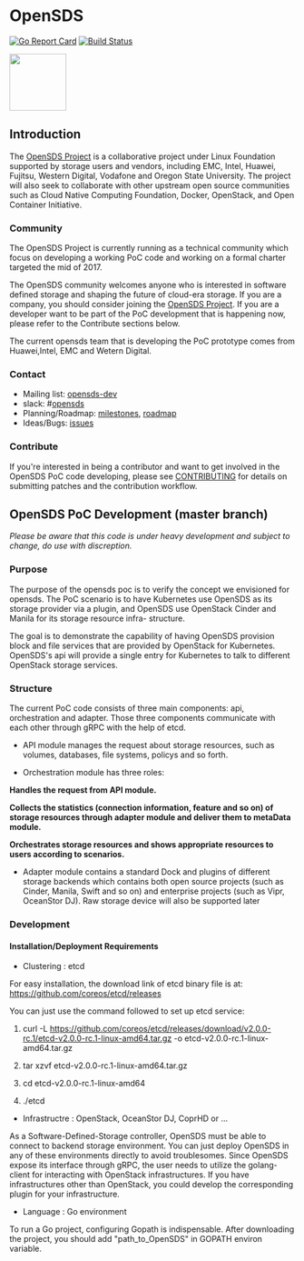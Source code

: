 # OpenSDS

[![Go Report Card](https://goreportcard.com/badge/github.com/opensds/opensds)](https://goreportcard.com/report/github.com/opensds/opensds)
[![Build Status](https://travis-ci.org/opensds/opensds.svg?branch=master)](https://travis-ci.org/opensds/opensds)

<img src="https://www.opensds.io/wp-content/uploads/2016/11/logo_opensds.png" width="100">

## Introduction

The [OpenSDS Project](https://opensds.io/) is a collaborative project under Linux
Foundation supported by storage users and vendors, including
EMC, Intel, Huawei, Fujitsu, Western Digital, Vodafone and Oregon State University. The project
will also seek to collaborate with other upstream open source communities
such as Cloud Native Computing Foundation, Docker, OpenStack, and Open
Container Initiative. 

### Community

The OpenSDS Project is currently running as a technical community which
focus on developing a working PoC code and working on a formal charter
targeted the mid of 2017.

The OpenSDS community welcomes anyone who is interested in software defined
storage and shaping the future of cloud-era storage. If you are a company,
you should consider joining the [OpenSDS Project](https://opensds.io/). 
If you are a developer want to be part of the PoC development that is happening
now, please refer to the Contribute sections below.

The current opensds team that is developing the PoC prototype comes from Huawei,Intel,
EMC and Wetern Digital.

### Contact

- Mailing list: [opensds-dev](https://groups.google.com/forum/?hl=en#!forum/opensds-dev)
- slack: #[opensds](https://opensds.slack.com)
- Planning/Roadmap: [milestones](https://github.com/opensds/opensds/milestones), [roadmap](./ROADMAP.md)
- Ideas/Bugs: [issues](https://github.com/opensds/opensds/issues)

### Contribute

If you're interested in being a contributor and want to get involved in the
OpenSDS PoC code developing, please see [CONTRIBUTING](CONTRIBUTING.md) for 
details on submitting patches and the contribution workflow.

## OpenSDS PoC Development (master branch)

_Please be aware that this code is under heavy development and subject to
change, do use with discreption._

### Purpose

The purpose of the opensds poc is to verify the concept we envisioned for opensds.
The PoC scenario is to have Kubernetes use OpenSDS as its storage provider via a
plugin, and OpenSDS use OpenStack Cinder and Manila for its storage resource infra-
structure.

The goal is to demonstrate the capability of having OpenSDS provision block and file
services that are provided by OpenStack for Kubernetes. OpenSDS's api will provide
a single entry for Kubernetes to talk to different OpenStack storage services.

### Structure
The current PoC code consists of three main components: api, orchestration and
adapter. Those three components communicate with each other through gRPC with
the help of etcd.

* API module manages the request about storage resources, such as volumes, databases, file systems, policys and so forth. 

* Orchestration module has three roles: 

**Handles the request from API module.**

**Collects the statistics (connection information, feature and so on) of
   storage resources through adapter module and deliver them to metaData
   module.**
   
**Orchestrates storage resources and shows appropriate resources to users
   according to scenarios.**

* Adapter module contains a standard Dock and plugins of different storage backends which contains both open source projects (such as Cinder, Manila, Swift and so on) and enterprise projects (such as Vipr, OceanStor DJ). Raw storage device will also be supported later

### Development

#### Installation/Deployment Requirements

* Clustering : etcd

For easy installation, the download link of etcd binary file is at: https://github.com/coreos/etcd/releases

You can just use the command followed to set up etcd service:

1. curl -L  https://github.com/coreos/etcd/releases/download/v2.0.0-rc.1/etcd-v2.0.0-rc.1-linux-amd64.tar.gz -o etcd-v2.0.0-rc.1-linux-amd64.tar.gz

2. tar xzvf etcd-v2.0.0-rc.1-linux-amd64.tar.gz

3. cd etcd-v2.0.0-rc.1-linux-amd64

4. ./etcd

* Infrastructre : OpenStack, OceanStor DJ, CoprHD or ...

As a Software-Defined-Storage controller, OpenSDS must be able to connect to backend storage environment. You can just deploy OpenSDS in any of these environments directly to avoid troublesomes. Since OpenSDS expose its interface through gRPC, the user needs to utilize the golang-client for interacting with OpenStack infrastructures. If you have infrastructures other than OpenStack, you could develop the corresponding plugin for your infrastructure.

* Language : Go environment

To run a Go project, configuring Gopath is indispensable. After downloading the project, you should add "path_to_OpenSDS" in GOPATH environ variable.

